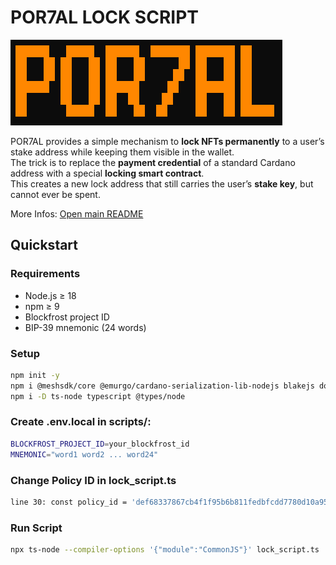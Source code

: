 # POR7AL LOCK SCRIPT
![alt text](por7al_script.png)

POR7AL provides a simple mechanism to **lock NFTs permanently** to a user’s stake address while keeping them visible in the wallet.  
The trick is to replace the **payment credential** of a standard Cardano address with a special **locking smart contract**.  
This creates a new lock address that still carries the user’s **stake key**, but cannot ever be spent.  

More Infos: [Open main README](../README.md)

## Quickstart

### Requirements
- Node.js ≥ 18  
- npm ≥ 9  
- Blockfrost project ID  
- BIP-39 mnemonic (24 words)

### Setup
```bash
npm init -y
npm i @meshsdk/core @emurgo/cardano-serialization-lib-nodejs blakejs dotenv
npm i -D ts-node typescript @types/node
```

### Create .env.local in scripts/:
```bash
BLOCKFROST_PROJECT_ID=your_blockfrost_id
MNEMONIC="word1 word2 ... word24"
```

### Change Policy ID in lock_script.ts
```bash
line 30: const policy_id = 'def68337867cb4f1f95b6b811fedbfcdd7780d10a95cc072077088ea';
```

### Run Script
```bash
npx ts-node --compiler-options '{"module":"CommonJS"}' lock_script.ts
```